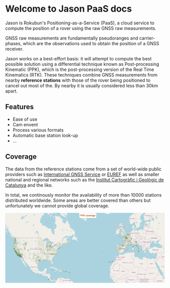 # Welcome to Jason PaaS docs

Jason is Rokubun's Positioning-as-a-Service (PaaS), a cloud service to compute
the position of a rover using the raw GNSS raw measurements.

GNSS raw measurements are fundamentally pseudoranges and carrier-phases, which
are the observations used to obtain the position of a GNSS receiver.

Jason works on a best-effort basis: it will attempt to compute the best possible
solution using a differential technique known as Post-processing Kinematic (PPK), 
which is the post-processing version of the Real Time Kinematics (RTK). These
techniques combine GNSS measurements from nearby  **reference stations** with
those of the rover being positioned to cancel out most of the. By nearby it
is usually considered less than 30km apart.


## Features

- Ease of use
- Cam envent
- Process various formats
- Automatic base station look-up
- ...

## Coverage

The data from the reference stations come from a set of world-wide public providers such
as [International GNSS Service](https://www.igs.org) or [EUREF](http://www.epncb.oma.be/) as
well as smaller national and regional networks such as the [Institut Cartogràfic i Geològic de Catalunya](https://www.icgc.cat) and the like.

In total, we continously monitor the availability of more than 10000 stations
distributed worldwide. Some areas are better covered than others but unfortunately
we cannot provide global coverage.

[![Jason PPK coverage](images/jason_coverage.png "Jason PPK coverage")](https://jason.rokubun.cat/#!/login#coverage)